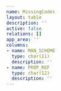 ```yaml
---
name: MissingCodes
layout: table
description: ''
active: false
relations: []
app_area: ''
columns:
- name: MAN_SCHEME
  type: char(11)
  description: ''
- name: PROP_REF
  type: char(12)
  description: ''
---
```


